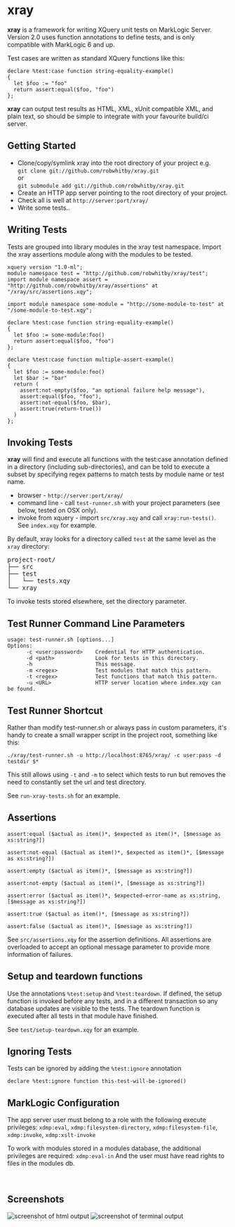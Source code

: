 # xray

**xray** is a framework for writing XQuery unit tests on MarkLogic Server. Version 2.0 uses function annotations to define tests, and is only compatible with MarkLogic 6 and up.

Test cases are written as standard XQuery functions like this:  

```xquery
declare %test:case function string-equality-example()
{
  let $foo := "foo"
  return assert:equal($foo, "foo")
};
```

**xray** can output test results as HTML, XML, xUnit compatible XML, and plain text, so should be simple to integrate with your favourite build/ci server.

## Getting Started
* Clone/copy/symlink xray into the root directory of your project e.g.<br/>
`git clone git://github.com/robwhitby/xray.git`  
or  
`git submodule add git://github.com/robwhitby/xray.git` 
* Create an HTTP app server pointing to the root directory of your project.
* Check all is well at `http://server:port/xray/`
* Write some tests..


## Writing Tests
Tests are grouped into library modules in the xray test namespace. Import the xray assertions module along with the modules to be tested.

```xquery
xquery version "1.0-ml";
module namespace test = "http://github.com/robwhitby/xray/test";
import module namespace assert = "http://github.com/robwhitby/xray/assertions" at "/xray/src/assertions.xqy";

import module namespace some-module = "http://some-module-to-test" at "/some-module-to-test.xqy";

declare %test:case function string-equality-example()
{
  let $foo := some-module:foo()
  return assert:equal($foo, "foo")
};

declare %test:case function multiple-assert-example()
{
  let $foo := some-module:foo()
  let $bar := "bar"
  return (
    assert:not-empty($foo, "an optional failure help message"),
    assert:equal($foo, "foo"),
    assert:not-equal($foo, $bar),
    assert:true(return-true())
  )
};
```


## Invoking Tests
**xray** will find and execute all functions with the test:case annotation defined in a directory (including sub-directories), and can be told to execute a subset by specifying regex patterns to match tests by module name or test name.

* browser - `http://server:port/xray/`
* command line - call `test-runner.sh` with your project parameters (see below, tested on OSX only).
* invoke from xquery - import `src/xray.xqy` and call `xray:run-tests()`. See `index.xqy` for example.

By default, xray looks for a directory called `test` at the same level as the `xray` directory:
<pre>
project-root/
├── src
├── test
│   └── tests.xqy
└── xray
</pre>

To invoke tests stored elsewhere, set the directory parameter.


## Test Runner Command Line Parameters
```shell
usage: test-runner.sh [options...]
Options:
      -c <user:password>    Credential for HTTP authentication.
      -d <path>             Look for tests in this directory.
      -h                    This message.
      -m <regex>            Test modules that match this pattern.
      -t <regex>            Test functions that match this pattern.
      -u <URL>              HTTP server location where index.xqy can be found.
```

## Test Runner Shortcut
Rather than modify test-runner.sh or always pass in custom parameters, it's handy to create a small wrapper script in the project root, something like this:

```shell
./xray/test-runner.sh -u http://localhost:8765/xray/ -c user:pass -d testdir $*
```

This still allows using `-t` and `-m` to select which tests to run but removes the need to constantly set the url and test directory.

See `run-xray-tests.sh` for an example.


## Assertions
```xquery
assert:equal ($actual as item()*, $expected as item()*, [$message as xs:string?])

assert:not-equal ($actual as item()*, $expected as item()*, [$message as xs:string?])

assert:empty ($actual as item()*, [$message as xs:string?])

assert:not-empty ($actual as item()*, [$message as xs:string?])

assert:error ($actual as item()*, $expected-error-name as xs:string, [$message as xs:string?])

assert:true ($actual as item()*, [$message as xs:string?])

assert:false ($actual as item()*, [$message as xs:string?])
```
See `src/assertions.xqy` for the assertion definitions. All assertions are overloaded to accept an optional message parameter to provide more information of failures.

## Setup and teardown functions
Use the annotations `%test:setup` and `%test:teardown`. If defined, the setup function is invoked before any tests, and in a different transaction so any database updates are visible to the tests. The teardown function is executed after all tests in that module have finished.

See `test/setup-teardown.xqy` for an example.

## Ignoring Tests 
Tests can be ignored by adding the `%test:ignore` annotation

```xquery
declare %test:ignore function this-test-will-be-ignored()
```

## MarkLogic Configuration
The app server user must belong to a role with the following execute privileges:
`xdmp:eval`, `xdmp:filesystem-directory`, `xdmp:filesystem-file`, `xdmp:invoke`, `xdmp:xslt-invoke`

To work with modules stored in a modules database, the additional privileges are required:
`xdmp:eval-in`
And the user must have read rights to files in the modules db.

&nbsp;
## Screenshots
![screenshot of html output](https://github.com/robwhitby/xray/raw/master/screenshot-html.png)
![screenshot of terminal output](https://github.com/robwhitby/xray/raw/master/screenshot-terminal.png)
